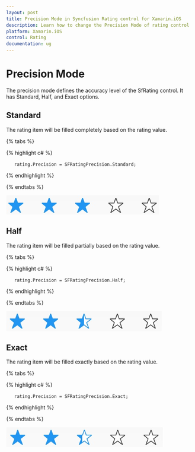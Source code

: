 ```yaml
---
layout: post
title: Precision Mode in Syncfusion Rating control for Xamarin.iOS
description: Learn how to change the Precision Mode of rating control
platform: Xamarin.iOS
control: Rating
documentation: ug
---
```


# Precision Mode

The precision mode defines the accuracy level of the SfRating control. It has Standard, Half, and Exact options.

## Standard

The rating item will be filled completely based on the rating value.

{% tabs %}

{% highlight c# %}

	   rating.Precision = SFRatingPrecision.Standard;

{% endhighlight %}

{% endtabs %}

![SfRating standard precision mode](images/standard.jpg)

## Half

The rating item will be filled partially based on the rating value.

{% tabs %}

{% highlight c# %}

	   rating.Precision = SFRatingPrecision.Half;

{% endhighlight %}

{% endtabs %}

![SfRating half precision mode](images/half.jpg) 

## Exact

The rating item will be filled exactly based on the rating value.

{% tabs %}

{% highlight c# %}

	   rating.Precision = SFRatingPrecision.Exact;

{% endhighlight %}

{% endtabs %}

![SfRating exact precision mode](images/exact.jpg) 